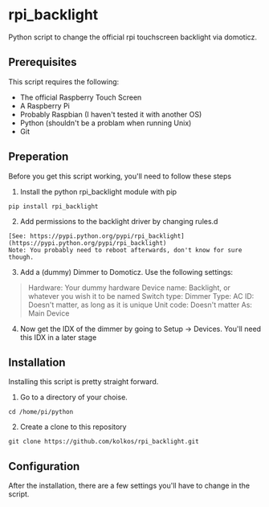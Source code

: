 # rpi_backlight
Python script to change the official rpi touchscreen backlight via domoticz.

## Prerequisites
This script requires the following:
* The official Raspberry Touch Screen
* A Raspberry Pi
* Probably Raspbian (I haven't tested it with another OS)
* Python (shouldn't be a problam when running Unix)
* Git

## Preperation
Before you get this script working, you'll need to follow these steps
1. Install the python rpi_backlight module with pip
```
pip install rpi_backlight
```
2. Add permissions to the backlight driver by changing rules.d
```
[See: https://pypi.python.org/pypi/rpi_backlight](https://pypi.python.org/pypi/rpi_backlight)
Note: You probably need to reboot afterwards, don't know for sure though.
```
3. Add a (dummy) Dimmer to Domoticz. Use the following settings:
>Hardware:     Your dummy hardware
>Device name:  Backlight, or whatever you wish it to be named
>Switch type:  Dimmer
>Type:         AC
>ID:           Doesn't matter, as long as it is unique
>Unit code:    Doesn't matter
>As:           Main Device
4. Now get the IDX of the dimmer by going to Setup -> Devices. You'll need this IDX in a later stage

## Installation
Installing this script is pretty straight forward.
1. Go to a directory of your choise. 
```
cd /home/pi/python
```
2. Create a clone to this repository
```
git clone https://github.com/kolkos/rpi_backlight.git
``` 

## Configuration
After the installation, there are a few settings you'll have to change in the script.
